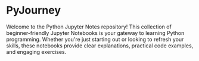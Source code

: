 # PyJourney
Welcome to the Python Jupyter Notes repository! This collection of beginner-friendly Jupyter Notebooks is your gateway to learning Python programming. Whether you're just starting out or looking to refresh your skills, these notebooks provide clear explanations, practical code examples, and engaging exercises.
